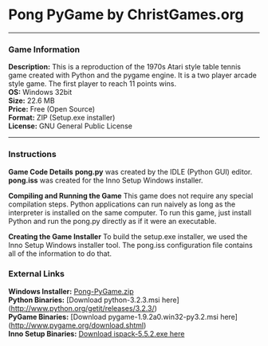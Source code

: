 # Pong PyGame by ChristGames.org
***
### Game Information
**Description:** This is a reproduction of the 1970s Atari style table tennis game created with Python and the pygame engine. It is a two player arcade style game. The first player to reach 11 points wins.  
**OS:** Windows 32bit  
**Size:** 22.6 MB  
**Price:** Free (Open Source)  
**Format:** ZIP (Setup.exe installer)  
**License:** GNU General Public License  
***
### Instructions
**Game Code Details**
**pong.py** was created by the IDLE (Python GUI) editor.  
**pong.iss** was created for the Inno Setup Windows installer.  
  
**Compiling and Running the Game**
This game does not require any special compilation steps. Python applications can run naively as long as the interpreter is installed on the same computer. To run this game, just install Python and run the pong.py directly as if it were an executable.  

**Creating the Game Installer**
To build the setup.exe installer, we used the Inno Setup Windows installer tool. The pong.iss configuration file contains all of the information to do that.  
### External Links
**Windows Installer:** [Pong-PyGame.zip](http://www.christgames.org/ftp/games/arcade/pong/pygame/pong-pygame.zip)  
**Python Binaries:** [Download python-3.2.3.msi here] (http://www.python.org/getit/releases/3.2.3/)  
**PyGame Binaries:** [Download pygame-1.9.2a0.win32-py3.2.msi here] (http://www.pygame.org/download.shtml)  
**Inno Setup Binaries:** [Download ispack-5.5.2.exe here](http://www.jrsoftware.org/isdl.php)  
